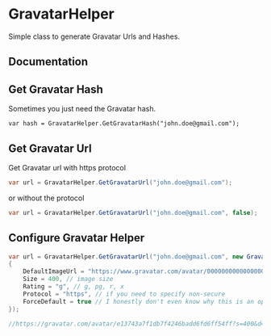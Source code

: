 # GravatarHelper
Simple class to generate Gravatar Urls and Hashes.

## Documentation

Get Gravatar Hash
-----------------
Sometimes you just need the Gravatar hash.

```
var hash = GravatarHelper.GetGravatarHash("john.doe@gmail.com");
```

Get Gravatar Url
----------------
Get Gravatar url with https protocol

```csharp
var url = GravatarHelper.GetGravatarUrl("john.doe@gmail.com");
```

or without the protocol

```csharp
var url = GravatarHelper.GetGravatarUrl("john.doe@gmail.com", false);
```

Configure Gravatar Helper
------------------

```csharp
var url = GravatarHelper.GetGravatarUrl("john.doe@gmail.com", new GravatarHelperOptions()
{
    DefaultImageUrl = "https://www.gravatar.com/avatar/00000000000000000000000000000000", // provide fallback image
    Size = 400, // image size
    Rating = "g", // g, pg, r, x
    Protocol = "https", // if you need to specify non-secure
    ForceDefault = true // I honestly don't even know why this is an option. Does what it says on the tin.
});

//https://gravatar.com/avatar/e13743a7f1db7f4246badd6fd6ff54ff?s=400&d=https://www.gravatar.com/avatar/00000000000000000000000000000000&f=y&r=g
```

